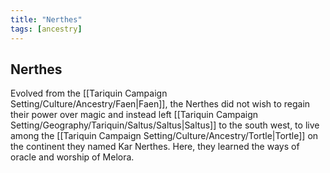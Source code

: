 ```yaml
---
title: "Nerthes"
tags: [ancestry]
---
```

## Nerthes
Evolved from the [[Tariquin Campaign Setting/Culture/Ancestry/Faen|Faen]], the Nerthes did not wish to regain their power over magic and instead left [[Tariquin Campaign Setting/Geography/Tariquin/Saltus/Saltus|Saltus]] to the south west, to live among the [[Tariquin Campaign Setting/Culture/Ancestry/Tortle|Tortle]] on the continent they named Kar Nerthes. Here, they learned the ways of oracle and worship of Melora.